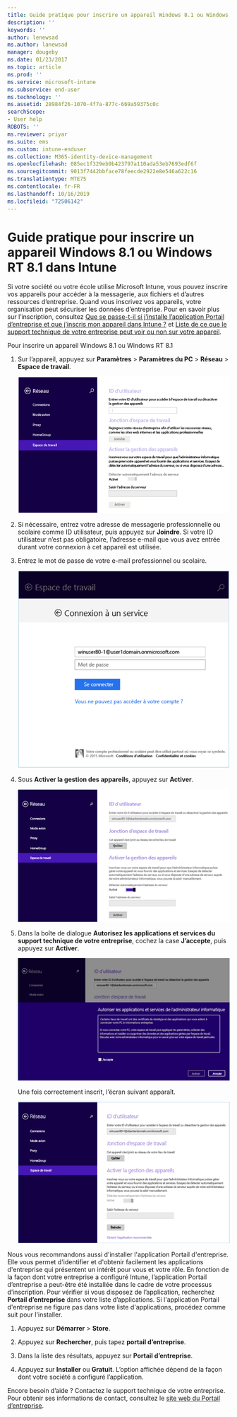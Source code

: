 ```yaml
---
title: Guide pratique pour inscrire un appareil Windows 8.1 ou Windows RT 8.1 | Microsoft Docs
description: ''
keywords: ''
author: lenewsad
ms.author: lanewsad
manager: dougeby
ms.date: 01/23/2017
ms.topic: article
ms.prod: ''
ms.service: microsoft-intune
ms.subservice: end-user
ms.technology: ''
ms.assetid: 28984f26-1070-4f7a-877c-669a59375c0c
searchScope:
- User help
ROBOTS: ''
ms.reviewer: priyar
ms.suite: ems
ms.custom: intune-enduser
ms.collection: M365-identity-device-management
ms.openlocfilehash: 085ec1f329eb9b423797a110ada53eb7693edf6f
ms.sourcegitcommit: 9013f7442bbface78feecde2922e8e546a622c16
ms.translationtype: MTE75
ms.contentlocale: fr-FR
ms.lasthandoff: 10/16/2019
ms.locfileid: "72506142"
---
```

# <a name="how-to-enroll-your-windows-81-or-windows-rt-81-device-in-intune"></a>Guide pratique pour inscrire un appareil Windows 8.1 ou Windows RT 8.1 dans Intune  

Si votre société ou votre école utilise Microsoft Intune, vous pouvez inscrire vos appareils pour accéder à la messagerie, aux fichiers et d’autres ressources d’entreprise. Quand vous inscrivez vos appareils, votre organisation peut sécuriser les données d’entreprise. Pour en savoir plus sur l’inscription, consultez [Que se passe-t-il si j’installe l’application Portail d’entreprise et que j’inscris mon appareil dans Intune ?](what-happens-if-you-install-the-company-portal-app-and-enroll-your-device-in-intune-windows.md) et [Liste de ce que le support technique de votre entreprise peut voir ou non sur votre appareil](what-info-can-your-company-see-when-you-enroll-your-device-in-intune.md).  


Pour inscrire un appareil Windows 8.1 ou Windows RT 8.1  

1. Sur l’appareil, appuyez sur **Paramètres** &gt; **Paramètres du PC** &gt; **Réseau** &gt; **Espace de travail**.  

    ![nav-to-workplace](./media/W81-1-workplacejoin.png)  

2. Si nécessaire, entrez votre adresse de messagerie professionnelle ou scolaire comme ID utilisateur, puis appuyez sur **Joindre**. Si votre ID utilisateur n’est pas obligatoire, l’adresse e-mail que vous avez entrée durant votre connexion à cet appareil est utilisée.  

3. Entrez le mot de passe de votre e-mail professionnel ou scolaire.  


    ![type-password](./media/W81-2-workplacesettings_signin.png)  

4. Sous **Activer la gestion des appareils**, appuyez sur **Activer**.  


    ![turn-on-device-management](./media/W81-3-dev-mgt-turn-on.png)  

5. Dans la boîte de dialogue **Autorisez les applications et services du support technique de votre entreprise**, cochez la case **J’accepte**, puis appuyez sur **Activer**.  


    ![turn-on-allow-apps-services](./media/W81-4-agree-allow-apps-services.png)  

    Une fois correctement inscrit, l’écran suivant apparaît.  


    ![enrollment-complete](./media/W81-5-enrolled-done.png)

Nous vous recommandons aussi d'installer l'application Portail d'entreprise. Elle vous permet d'identifier et d'obtenir facilement les applications d'entreprise qui présentent un intérêt pour vous et votre rôle. En fonction de la façon dont votre entreprise a configuré Intune, l’application Portail d’entreprise a peut-être été installée dans le cadre de votre processus d’inscription. Pour vérifier si vous disposez de l’application, recherchez **Portail d’entreprise** dans votre liste d’applications. Si l'application Portail d'entreprise ne figure pas dans votre liste d'applications, procédez comme suit pour l'installer.

1. Appuyez sur **Démarrer** &gt; **Store**.  

2. Appuyez sur **Rechercher**, puis tapez **portail d’entreprise**.  

3. Dans la liste des résultats, appuyez sur **Portail d’entreprise**.  

4. Appuyez sur **Installer** ou **Gratuit**. L’option affichée dépend de la façon dont votre société a configuré l’application.  

Encore besoin d’aide ? Contactez le support technique de votre entreprise. Pour obtenir ses informations de contact, consultez le [site web du Portail d’entreprise](https://go.microsoft.com/fwlink/?linkid=2010980).  
